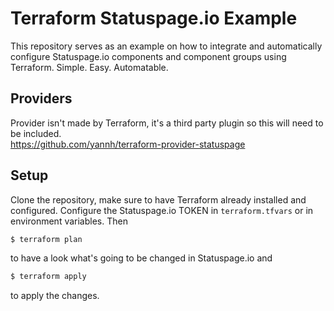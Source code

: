 # Terraform Statuspage.io Example

This repository serves as an example on how to integrate and automatically configure Statuspage.io components
and component groups using Terraform. Simple. Easy. Automatable.

## Providers

Provider isn't made by Terraform, it's a third party plugin so this will need to be included.<br>
https://github.com/yannh/terraform-provider-statuspage

## Setup

Clone the repository, make sure to have Terraform already installed and configured. Configure the Statuspage.io TOKEN in `terraform.tfvars` or in environment variables. Then
```bash
$ terraform plan
```
to have a look what's going to be changed in Statuspage.io and
```bash
$ terraform apply
```
to apply the changes.
